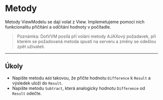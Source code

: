 ﻿---
Title: Metody
Moniker: methods
CodeTask:
    Path: 40_methods.csharp.csx
    Default: CounterViewModel_30.cs
    Correct: CounterViewModel_40.cs
---

# Metody

Metody ViewModelu se dají volat z View. Implemetujeme pomocí nich funkcionalitu přičítání a odčítání hodnoty v počítadle.

> Poznámka: DotVVM posílá pří volání metody AJAXový požadavek, při kterém se požadovaná metoda spustí na serveru a změny se odešlou zpět uživateli.

---

## Úkoly

- Napište metodu `Add` takovou, že přičte hodnotu `Difference` k `Result` a výsledek uloží do `Result`.
- Napište metodu `Subtract`, která analogicky hodnotu `Difference` od `Result` odečte.
